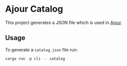 # Ajour Catalog

This project generates a JSON file which is used in [Ajour](https://github.com/ajour/ajour/).

## Usage

To generate a `catalog.json` file run:

```rust
cargo run -p cli -- catalog
```
